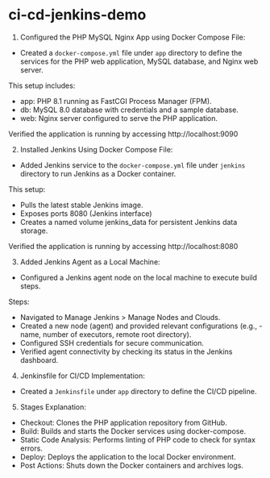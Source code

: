 # ci-cd-jenkins-demo

1. Configured the PHP MySQL Nginx App using Docker Compose File:

-  Created a `docker-compose.yml` file under `app` directory to define the services for the PHP web application, MySQL database, and Nginx web server.

This setup includes:

- app: PHP 8.1 running as FastCGI Process Manager (FPM).
- db: MySQL 8.0 database with credentials and a sample database.
- web: Nginx server configured to serve the PHP application.

Verified the application is running by accessing http://localhost:9090

2. Installed Jenkins Using Docker Compose File:

- Added Jenkins service to the `docker-compose.yml` file under `jenkins` directory to run Jenkins as a Docker container.

This setup:

- Pulls the latest stable Jenkins image.
- Exposes ports 8080 (Jenkins interface)
- Creates a named volume jenkins_data for persistent Jenkins data storage.

Verified the application is running by accessing http://localhost:8080

3. Added Jenkins Agent as a Local Machine:

- Configured a Jenkins agent node on the local machine to execute build steps.
    
Steps:
- Navigated to Manage Jenkins > Manage Nodes and Clouds.
- Created a new node (agent) and provided relevant configurations (e.g., -name, number of executors, remote root directory).
- Configured SSH credentials for secure communication.
- Verified agent connectivity by checking its status in the Jenkins dashboard.

4. Jenkinsfile for CI/CD Implementation:

- Created a `Jenkinsfile` under `app` directory to define the CI/CD pipeline.

5. Stages Explanation:

- Checkout: Clones the PHP application repository from GitHub.
- Build: Builds and starts the Docker services using docker-compose.
- Static Code Analysis: Performs linting of PHP code to check for syntax errors.
- Deploy: Deploys the application to the local Docker environment.
- Post Actions: Shuts down the Docker containers and archives logs.
